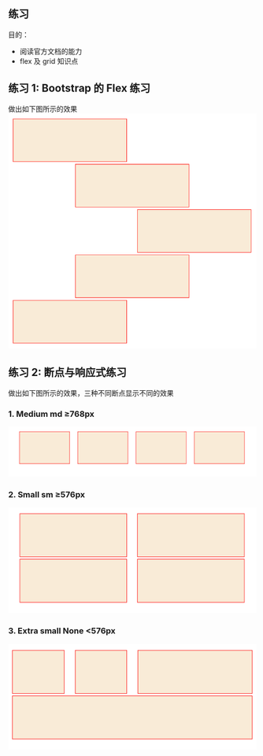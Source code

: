 ## 练习
目的：
- 阅读官方文档的能力
- flex 及 grid 知识点

## 练习 1: Bootstrap 的 Flex 练习
做出如下图所示的效果
![Alt text](image-3.png)

## 练习 2: 断点与响应式练习
做出如下图所示的效果，三种不同断点显示不同的效果
### 1. Medium	md	≥768px
![Alt text](image.png)

### 2. Small	sm	≥576px
![Alt text](image-1.png)

### 3. Extra small	None	<576px
![Alt text](image-2.png)